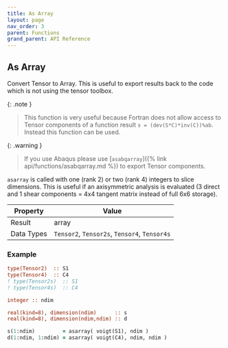 ```yaml
---
title: As Array
layout: page
nav_order: 3
parent: Functions
grand_parent: API Reference
---
```


## As Array

Convert Tensor to Array. This is useful to export results back to the code which is not using the tensor toolbox. 

{: .note }
> This function is very useful because Fortran does not allow access to Tensor components of a function result `s = (dev(S*C)*inv(C))%ab`. Instead this function can be used. 

{: .warning }
> If you use Abaqus please use [`asabqarray`]({% link api/functions/asabqarray.md %}) to export Tensor components.

`asarray` is called with one (rank 2) or two (rank 4) integers to slice dimensions. This is useful if an axisymmetric analysis is evaluated (3 direct and 1 shear components = 4x4 tangent matrix instead of full 6x6 storage).

| Property   | Value                  |
| ---        | ---                    |
| Result     | array                  |
| Data Types | `Tensor2`, `Tensor2s`, `Tensor4`, `Tensor4s`  |

### Example

```fortran
type(Tensor2)  :: S1
type(Tensor4)  :: C4
! type(Tensor2s)  :: S1
! type(Tensor4s)  :: C4

integer :: ndim

real(kind=8), dimension(ndim)      :: s
real(kind=8), dimension(ndim,ndim) :: d

s(1:ndim)         = asarray( voigt(S1), ndim )
d(1:ndim, 1:ndim) = asarray( voigt(C4), ndim, ndim )
```
